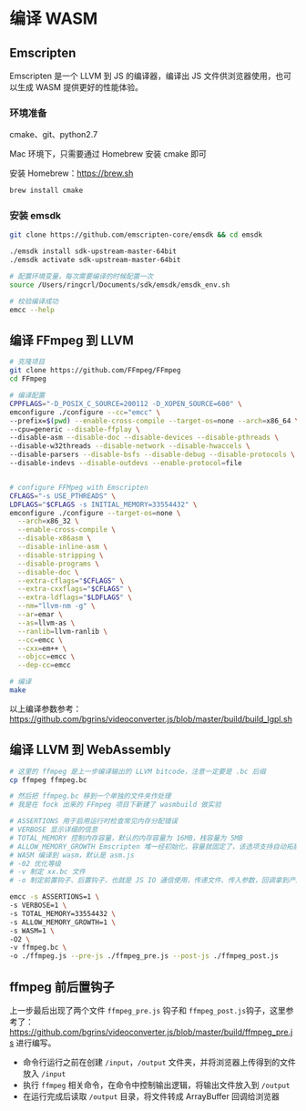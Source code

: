 # 编译 WASM

## Emscripten

Emscripten 是一个 LLVM 到 JS 的编译器，编译出 JS 文件供浏览器使用，也可以生成 WASM 提供更好的性能体验。

### 环境准备

cmake、git、python2.7

Mac 环境下，只需要通过 Homebrew 安装 cmake 即可

安装 Homebrew：https://brew.sh

```sh
brew install cmake
```

### 安装 emsdk

```sh
git clone https://github.com/emscripten-core/emsdk && cd emsdk

./emsdk install sdk-upstream-master-64bit
./emsdk activate sdk-upstream-master-64bit

# 配置环境变量，每次需要编译的时候配置一次
source /Users/ringcrl/Documents/sdk/emsdk/emsdk_env.sh

# 校验编译成功
emcc --help
```

## 编译 FFmpeg 到 LLVM

```sh
# 克隆项目
git clone https://github.com/FFmpeg/FFmpeg
cd FFmpeg

# 编译配置
CPPFLAGS="-D_POSIX_C_SOURCE=200112 -D_XOPEN_SOURCE=600" \
emconfigure ./configure --cc="emcc" \
--prefix=$(pwd) --enable-cross-compile --target-os=none --arch=x86_64 \
--cpu=generic --disable-ffplay \
--disable-asm --disable-doc --disable-devices --disable-pthreads \
--disable-w32threads --disable-network --disable-hwaccels \
--disable-parsers --disable-bsfs --disable-debug --disable-protocols \
--disable-indevs --disable-outdevs --enable-protocol=file


# configure FFMpeg with Emscripten
CFLAGS="-s USE_PTHREADS" \
LDFLAGS="$CFLAGS -s INITIAL_MEMORY=33554432" \
emconfigure ./configure --target-os=none \
  --arch=x86_32 \
  --enable-cross-compile \
  --disable-x86asm \
  --disable-inline-asm \
  --disable-stripping \
  --disable-programs \
  --disable-doc \
  --extra-cflags="$CFLAGS" \
  --extra-cxxflags="$CFLAGS" \
  --extra-ldflags="$LDFLAGS" \
  --nm="llvm-nm -g" \
  --ar=emar \
  --as=llvm-as \
  --ranlib=llvm-ranlib \
  --cc=emcc \
  --cxx=em++ \
  --objcc=emcc \
  --dep-cc=emcc

# 编译
make
```

以上编译参数参考：https://github.com/bgrins/videoconverter.js/blob/master/build/build_lgpl.sh

## 编译 LLVM 到 WebAssembly

```sh
# 这里的 ffmpeg 是上一步编译输出的 LLVM bitcode，注意一定要是 .bc 后缀
cp ffmpeg ffmpeg.bc

# 然后把 ffmpeg.bc 移到一个单独的文件夹作处理
# 我是在 fock 出来的 FFmpeg 项目下新建了 wasmbuild 做实验

# ASSERTIONS 用于启用运行时检查常见内存分配错误
# VERBOSE 显示详细的信息
# TOTAL_MEMORY 控制内存容量，默认的内存容量为 16MB，栈容量为 5MB
# ALLOW_MEMORY_GROWTH Emscripten 堆一经初始化，容量就固定了，该选项支持自动拓展
# WASM 编译到 wasm，默认是 asm.js
# -02 优化等级
# -v 制定 xx.bc 文件
# -o 制定前置钩子、后置钩子，也就是 JS IO 通信使用，传递文件、传入参数，回调拿到产出结果

emcc -s ASSERTIONS=1 \
-s VERBOSE=1 \
-s TOTAL_MEMORY=33554432 \
-s ALLOW_MEMORY_GROWTH=1 \
-s WASM=1 \
-O2 \
-v ffmpeg.bc \
-o ./ffmpeg.js --pre-js ./ffmpeg_pre.js --post-js ./ffmpeg_post.js
```

## ffmpeg 前后置钩子

上一步最后出现了两个文件 `ffmpeg_pre.js` 钩子和 `ffmpeg_post.js`钩子，这里参考了：https://github.com/bgrins/videoconverter.js/blob/master/build/ffmpeg_pre.js 进行编写。

- 命令行运行之前在创建 `/input`，`/output` 文件夹，并将浏览器上传得到的文件放入 `/input`
- 执行 `ffmpeg` 相关命令，在命令中控制输出逻辑，将输出文件放入到 `/output`
- 在运行完成后读取 `/output` 目录，将文件转成 ArrayBuffer 回调给浏览器